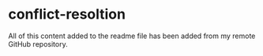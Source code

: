 # conflict-resoltion
All of this content added to the readme
file has been added from my remote 
GitHub repository.
